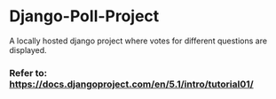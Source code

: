 # Django-Poll-Project

A locally hosted django project where votes for different questions are displayed.

### Refer to: https://docs.djangoproject.com/en/5.1/intro/tutorial01/
